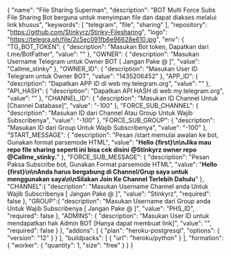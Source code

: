 {
  "name": "File Sharing Superman",
  "description": "BOT Multi Force Subs File Sharing Bot berguna untuk menyimpan file dan dapat diakses melalui link khusus",
  "keywords": [
    "telegram",
    "file",
    "sharing"
  ],
  "repository": "https://github.com/Stinkyrz/Stinky-Filesharing",
  "logo": "https://telegra.ph/file/2c5ec091fb6e96628e610.jpg",
  "env": {
    "TG_BOT_TOKEN": {
      "description": "Masukan Bot token, Dapatkan dari t.me/BotFather",
      "value": ""
    },
    "OWNER": {
      "description": "Masukan Username Telegram untuk Owner BOT [ Jangan Pake @ ]",
      "value": "Callme_stinky"
    },
    "OWNER_ID": {
      "description": "Masukan User ID Telegram untuk Owner BOT",
      "value": "1435206452"
    },
    "APP_ID": {
      "description": "Dapatkan APP ID di web my.telegram.org",
      "value": ""
    },
    "API_HASH": {
      "description": "Dapatkan API HASH di web my.telegram.org",
      "value": ""
    },
    "CHANNEL_ID": {
      "description": "Masukan ID Channel Untuk [Channel Database]",
      "value": "-100"
    },
    "FORCE_SUB_CHANNEL": {
      "description": "Masukan ID dari Channel Atau Group Untuk Wajib Subscribenya",
      "value": "-100"
    },
    "FORCE_SUB_GROUP": {
      "description": "Masukan ID dari Group Untuk Wajib Subscribenya",
      "value": "-100"
    },
    "START_MESSAGE": {
      "description": "Pesan /start memulai awalan ke bot, Gunakan format parsemode HTML",
      "value": "<b>Hello {first}\n\nJika mau repo file sharing seperti ini bisa cek disini @Stinkyrz owner repo @Callme_stinky.</b>"
    },
    "FORCE_SUB_MESSAGE": {
      "description": "Pesan Paksa Subscribe bot, Gunakan Format parsemode HTML",
      "value": "<b>Hello {first}\n\nAnda harus bergabung di Channel/Grup saya untuk menggunakan saya\n\nSilakan Join Ke Channel Terlebih Dahulu</b>"
    },
    "CHANNEL":{
      "description": "Masukan Username Channel anda Untuk Wajib Subscribenya [ Jangan Pake @ ]",
      "value": "Stinkyrz",
      "required": false
    },
    "GROUP":{
      "description": "Masukan Username dari Group anda Untuk Wajib Subscribenya [ Jangan Pake @ ]",
      "value": "PHS_ID",
      "required": false
    },
    "ADMINS": {
      "description": "Masukan User ID untuk mendapatkan hak Admin BOT [Hanya dapat membuat link]",
      "value": "",
      "required": false
    }
  },
  "addons": [
    {
    "plan": "heroku-postgresql",
      "options": {
        "version": "12"
      }
    }
  ],
  "buildpacks": [
    {
      "url": "heroku/python"
    }
  ],
  "formation": {
    "worker": {
      "quantity": 1,
      "size": "free"
    }
  }
}
